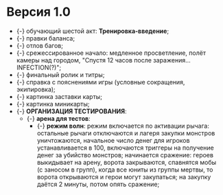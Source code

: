 # Версия 1.0

 * {-} обучающий шестой акт: **Тренировка-введение**;
 * {-} правки баланса;
 * {-} отлов багов;
 * {-} срежессированное начало: медленное просветление, полёт камеры над городом, "Спустя 12 часов после заражения... INFECTION(?)";
 * {-} финальный ролик и титры;
 * {-} справка с пояснениями игры (условные сокращения, экипировка);
 * {-} картинка заставки карты;
 * {-} картинка миникарты;
 * {-} **ОРГАНИЗАЦИЯ ТЕСТИРОВАНИЯ**:
    * {-} **арена для тестов**:
       * {-} **режим волн**: режим включается по активации рычага: остальные рычаги отключаются и лагеря закупки монстров уничтожаются, начальное число денег для игроков устанавливается в 100, включаются триггеры на получение денег за убийство монстров; начинается сражение: героев выкидывает на арену, ворота закрываются, спавнятся мобы (с заносом в групп), когда все юниты из группы мертвы, то ворота открываются и герои могут закупаться; на закупку даётся 2 минуты, потом опять сражение;